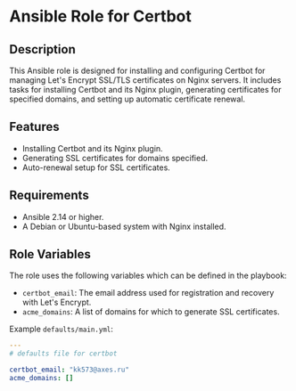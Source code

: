 # Ansible Role for Certbot

## Description

This Ansible role is designed for installing and configuring Certbot for managing Let's Encrypt SSL/TLS certificates on Nginx servers. It includes tasks for installing Certbot and its Nginx plugin, generating certificates for specified domains, and setting up automatic certificate renewal.

## Features

- Installing Certbot and its Nginx plugin.
- Generating SSL certificates for domains specified.
- Auto-renewal setup for SSL certificates.

## Requirements

- Ansible 2.14 or higher.
- A Debian or Ubuntu-based system with Nginx installed.

## Role Variables

The role uses the following variables which can be defined in the playbook:

- `certbot_email`: The email address used for registration and recovery with Let's Encrypt.
- `acme_domains`: A list of domains for which to generate SSL certificates.

Example `defaults/main.yml`:

```yaml
---
# defaults file for certbot

certbot_email: "kk573@axes.ru"
acme_domains: []
